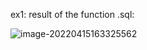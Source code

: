 ex1: result of the function .sql:

![image-20220415163325562](/home/dzhemilya/.config/Typora/typora-user-images/image-20220415163325562.png)